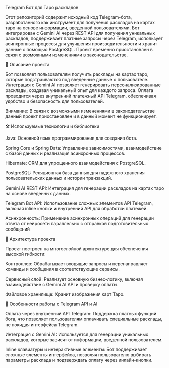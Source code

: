 Telegram Бот для Таро раскладов

Этот репозиторий содержит исходный код Telegram-бота, разработанного как инструмент для получения раскладов на картах таро на основе информации, введенной пользователями. Бот интегрирован с Gemini AI через REST API для получения уникальных раскладов, поддерживает платные запросы через Telegram, использует асинхронные процессы для улучшения производительности и хранит данные с помощью PostgreSQL. Проект временно приостановлен в связи с возможными изменениями в законодательстве.

📌 Описание проекта

Бот позволяет пользователям получить расклады на картах таро, которые подстраиваются под введенные данные о пользователе. Интеграция с Gemini AI позволяет генерировать персонализированные расклады, создавая уникальный опыт для каждого запроса. Оплата проводится через внутренний платежный API Telegram, обеспечивая удобство и безопасность для пользователей.

Внимание: В связи с возможными изменениями в законодательстве данный проект приостановлен и в данный момент не функционирует.

🛠️ Используемые технологии и библиотеки

Java: Основной язык программирования для создания бота.

Spring Core и Spring Data: Управление зависимостями, взаимодействие с базой данных и реализация асинхронных процессов.

Hibernate: ORM для упрощенного взаимодействия с PostgreSQL.

PostgreSQL: Реляционная база данных для надежного хранения пользовательских данных и истории транзакций.

Gemini AI REST API: Интеграция для генерации раскладов на картах таро на основе введенных данных.

Telegram Bot API: Использование сложных элементов API Telegram, включая inline кнопки и внутренний API для обработки платежей.

Асинхронность: Применение асинхронных операций для генерации ответа от нейросети параллельно с отправкой подготовительных сообщений

📐 Архитектура проекта

Проект построен на многослойной архитектуре для обеспечения высокой гибкости:

Контроллер: Обрабатывает входящие запросы и перенаправляет команды и сообщения в соответствующие сервисы.

Сервисный слой: Реализует основную бизнес-логику, включая взаимодействие с Gemini AI API и проверку оплаты.

Файловое хранилище: Хранит изображения карт Таро.

📂 Особенности работы с Telegram API и AI

Оплата через внутренний API Telegram: Поддержка платных функций бота, что позволяет пользователям оплачивать специальные расклады, не покидая интерфейса Telegram.

Интеграция с Gemini AI: Используется для генерации уникальных раскладов, которые зависят от информации, введенной пользователем.

Inline клавиатуры и интерактивные элементы: Бот поддерживает сложные элементы интерфейса, позволяя пользователю выбирать параметры расклада и подтверждать оплату через инлайн-кнопки.
